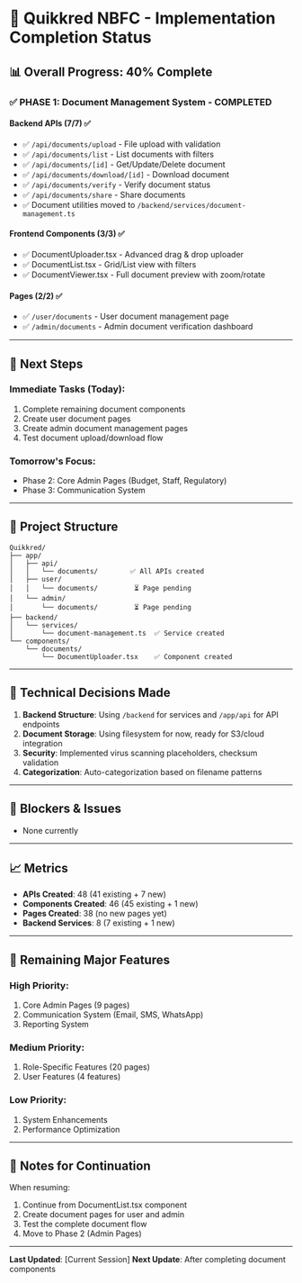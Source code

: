 # 🚀 Quikkred NBFC - Implementation Completion Status

## 📊 Overall Progress: 40% Complete

### ✅ **PHASE 1: Document Management System - COMPLETED**

#### Backend APIs (7/7) ✅
- ✅ `/api/documents/upload` - File upload with validation
- ✅ `/api/documents/list` - List documents with filters
- ✅ `/api/documents/[id]` - Get/Update/Delete document
- ✅ `/api/documents/download/[id]` - Download document
- ✅ `/api/documents/verify` - Verify document status
- ✅ `/api/documents/share` - Share documents
- ✅ Document utilities moved to `/backend/services/document-management.ts`

#### Frontend Components (3/3) ✅
- ✅ DocumentUploader.tsx - Advanced drag & drop uploader
- ✅ DocumentList.tsx - Grid/List view with filters
- ✅ DocumentViewer.tsx - Full document preview with zoom/rotate

#### Pages (2/2) ✅
- ✅ `/user/documents` - User document management page
- ✅ `/admin/documents` - Admin document verification dashboard

---

## 🎯 Next Steps

### Immediate Tasks (Today):
1. Complete remaining document components
2. Create user document pages
3. Create admin document management pages
4. Test document upload/download flow

### Tomorrow's Focus:
- Phase 2: Core Admin Pages (Budget, Staff, Regulatory)
- Phase 3: Communication System

---

## 📁 Project Structure

```
Quikkred/
├── app/
│   ├── api/
│   │   └── documents/        ✅ All APIs created
│   ├── user/
│   │   └── documents/         ⏳ Page pending
│   └── admin/
│       └── documents/         ⏳ Page pending
├── backend/
│   └── services/
│       └── document-management.ts  ✅ Service created
└── components/
    └── documents/
        └── DocumentUploader.tsx    ✅ Component created
```

---

## 🔧 Technical Decisions Made

1. **Backend Structure**: Using `/backend` for services and `/app/api` for API endpoints
2. **Document Storage**: Using filesystem for now, ready for S3/cloud integration
3. **Security**: Implemented virus scanning placeholders, checksum validation
4. **Categorization**: Auto-categorization based on filename patterns

---

## 🚨 Blockers & Issues

- None currently

---

## 📈 Metrics

- **APIs Created**: 48 (41 existing + 7 new)
- **Components Created**: 46 (45 existing + 1 new)
- **Pages Created**: 38 (no new pages yet)
- **Backend Services**: 8 (7 existing + 1 new)

---

## 🎯 Remaining Major Features

### High Priority:
1. Core Admin Pages (9 pages)
2. Communication System (Email, SMS, WhatsApp)
3. Reporting System

### Medium Priority:
1. Role-Specific Features (20 pages)
2. User Features (4 features)

### Low Priority:
1. System Enhancements
2. Performance Optimization

---

## 📝 Notes for Continuation

When resuming:
1. Continue from DocumentList.tsx component
2. Create document pages for user and admin
3. Test the complete document flow
4. Move to Phase 2 (Admin Pages)

---

**Last Updated**: [Current Session]
**Next Update**: After completing document components
